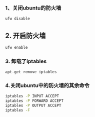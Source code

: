 ### 1、关闭ubuntu的防火墙
```bash
ufw disable
```

## 2. 开启防火墙

```bash
ufw enable
```

### 3. 卸载了iptables

```
apt-get remove iptables
```

### 4.关闭ubuntu中的防火墙的其余命令

```bash
iptables -P INPUT ACCEPT
iptables -P FORWARD ACCEPT
iptables -P OUTPUT ACCEPT
iptables -F
```

